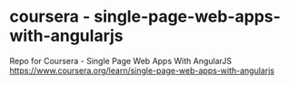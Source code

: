 # coursera - single-page-web-apps-with-angularjs
Repo for Coursera - Single Page Web Apps With AngularJS
https://www.coursera.org/learn/single-page-web-apps-with-angularjs
